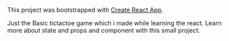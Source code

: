 This project was bootstrapped with [Create React App](https://github.com/facebook/create-react-app).

Just the Basic tictactoe game which i made while learning the react.
Learn more about state and props and component with this small project.
